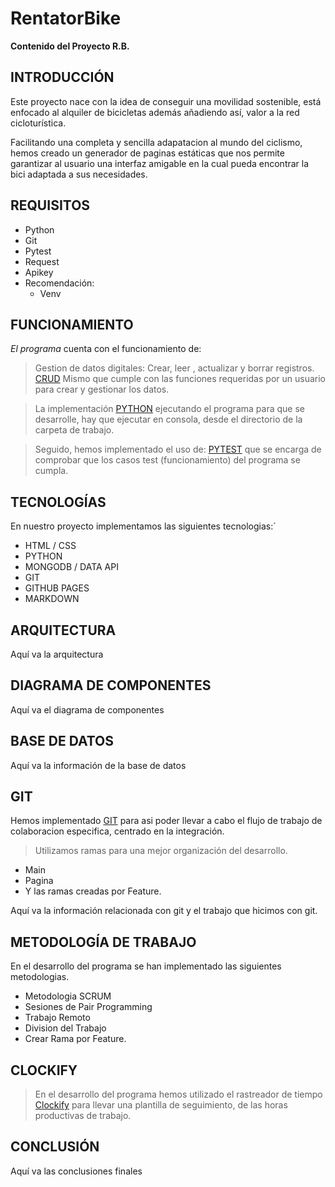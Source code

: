 # RentatorBike
**Contenido del Proyecto R.B.**   

## INTRODUCCIÓN

Este proyecto nace con la idea de conseguir una movilidad sostenible, está enfocado al alquiler de bicicletas además añadiendo así, valor a la red cicloturística.

Facilitando una completa y sencilla adapatacion al mundo del ciclismo, hemos creado un generador de paginas estáticas que nos permite garantizar al usuario una interfaz amigable en la cual pueda encontrar la bici adaptada a sus necesidades.


## REQUISITOS

* Python
* Git
* Pytest
* Request
* Apikey
* Recomendación: 
    * Venv


## FUNCIONAMIENTO
*El programa* cuenta con el funcionamiento de: 

>Gestion de datos digitales: Crear, leer , actualizar y borrar registros. [CRUD]() Mismo que cumple con las funciones requeridas por un usuario para crear y gestionar los datos.

>La implementación [PYTHON]() ejecutando el programa para que se desarrolle, hay que ejecutar en consola, desde el directorio de la carpeta de trabajo.

>Seguido,  hemos implementado el uso de: [PYTEST]() que se encarga de comprobar que los casos test (funcionamiento) del programa se cumpla.

## TECNOLOGÍAS

En nuestro proyecto implementamos las siguientes tecnologias:´

* HTML / CSS
* PYTHON 
* MONGODB / DATA API
* GIT
* GITHUB PAGES
* MARKDOWN

## ARQUITECTURA


Aquí va la arquitectura

## DIAGRAMA DE COMPONENTES

Aquí va el diagrama de componentes

## BASE DE DATOS

Aquí va la información de la base de datos

## GIT
Hemos implementado [GIT]() para asi poder llevar a cabo el flujo de trabajo de colaboracion especifica, centrado en la integración.

>Utilizamos ramas para una mejor organización del desarrollo.
 * Main
 * Pagina
 * Y las ramas creadas por Feature.

Aquí va la información relacionada con git y el trabajo que hicimos con git.

## METODOLOGÍA DE TRABAJO
En el desarrollo del programa se han implementado las siguientes metodologias.

* Metodologia SCRUM
* Sesiones de Pair Programming
* Trabajo Remoto
* Division del Trabajo
* Crear Rama por Feature.


## CLOCKIFY
>En el desarrollo del programa hemos utilizado el rastreador de tiempo [Clockify]() para llevar una plantilla de seguimiento, de las horas productivas de trabajo.

## CONCLUSIÓN

Aquí va las conclusiones finales
